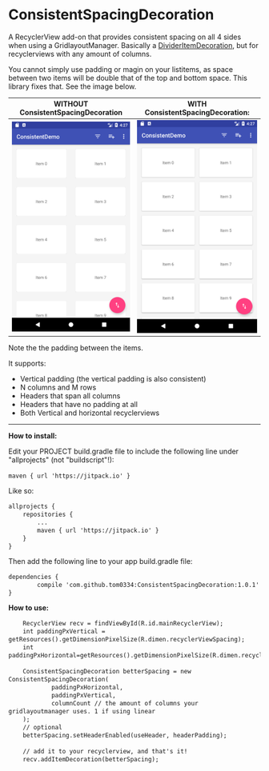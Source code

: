 
# ConsistentSpacingDecoration
A RecyclerView add-on that provides consistent spacing on all 4 sides when using a GridlayoutManager. Basically a [DividerItemDecoration](https://developer.android.com/reference/android/support/v7/widget/DividerItemDecoration.html), but for recyclerviews with any amount of columns.

You cannot simply use padding or magin on your listitems, as space between two items will be double that of the top and bottom space. This library fixes that. See the image below.


WITHOUT ConsistentSpacingDecoration  |  WITH ConsistentSpacingDecoration:
:-------------------------:|:-------------------------:
![bad image](https://github.com/tom0334/ConsistentSpacingDecoration/blob/master/screenshots/screenshot_bad.png)  |  ![bad image](https://github.com/tom0334/ConsistentSpacingDecoration/blob/master/screenshots/screenshot_good.png)


Note the the padding between the items.

It supports:
* Vertical padding (the vertical padding is also consistent)
* N columns and M rows
* Headers that span all columns
* Headers that have no padding at all
* Both Vertical and horizontal recyclerviews

----------

**How to install:**

Edit your PROJECT build.gradle file to include the following line under "allprojects" (not "buildscript"!):

`maven { url 'https://jitpack.io' }`

Like so:

	allprojects {
		repositories {
			...
			maven { url 'https://jitpack.io' }
		}
	}

Then add the following line to your app build.gradle file:

	dependencies {
	        compile 'com.github.tom0334:ConsistentSpacingDecoration:1.0.1'
	}




**How to use:**

        RecyclerView recv = findViewById(R.id.mainRecyclerView);
        int paddingPxVertical = getResources().getDimensionPixelSize(R.dimen.recyclerViewSpacing);
        int paddingPxHorizontal=getResources().getDimensionPixelSize(R.dimen.recyclerViewSpacing);
                
        ConsistentSpacingDecoration betterSpacing = new ConsistentSpacingDecoration(
                paddingPxHorizontal,
                paddingPxVertical,  
                columnCount // the amount of columns your gridlayoutmanager uses. 1 if using linear
        );
        // optional
        betterSpacing.setHeaderEnabled(useHeader, headerPadding);
        
        // add it to your recyclerview, and that's it!
        recv.addItemDecoration(betterSpacing);


